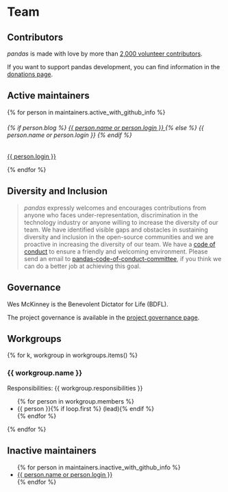 # Team

## Contributors

_pandas_ is made with love by more than [2,000 volunteer contributors](https://github.com/pandas-dev/pandas/graphs/contributors).

If you want to support pandas development, you can find information in the [donations page](../donate.html).

## Active maintainers

<div class="card-group maintainers">
    {% for person in maintainers.active_with_github_info %}
        <div class="card">
            <img class="card-img-top" alt="" src="{{ person.avatar_url }}"/>
            <div class="card-body">
                <h6 class="card-title">
                    {% if person.blog %}
                        <a href="{{ person.blog }}">
                            {{ person.name or person.login }}
                        </a>
                    {% else %}
                        {{ person.name or person.login }}
                    {% endif %}
                </h6>
                <p class="card-text small"><a href="{{ person.html_url }}">{{ person.login }}</a></p>
            </div>
        </div>
    {% endfor %}
</div>

## Diversity and Inclusion

> _pandas_ expressly welcomes and encourages contributions from anyone who faces under-representation, discrimination in the technology industry
> or anyone willing to increase the diversity of our team.
> We have identified visible gaps and obstacles in sustaining diversity and inclusion in the open-source communities and we are proactive in increasing
> the diversity of our team.
> We have a [code of conduct](../community/coc.html) to ensure a friendly and welcoming environment.
> Please send an email to [pandas-code-of-conduct-committee](mailto:pandas-coc@googlegroups.com), if you think we can do a
> better job at achieving this goal.

## Governance

Wes McKinney is the Benevolent Dictator for Life (BDFL).

The project governance is available in the [project governance page](governance.html).

## Workgroups

{% for k, workgroup in workgroups.items() %}

### {{ workgroup.name }}

Responsibilities: {{ workgroup.responsibilities }}

<ul>
    {% for person in workgroup.members %}
        <li>{{ person }}{% if loop.first %} (lead){% endif %}</li>
    {% endfor %}
</ul>

{% endfor %}

## Inactive maintainers

<ul>
    {% for person in maintainers.inactive_with_github_info %}
        <li>
            <a href="{{ person.blog or person.html_url }}">
                {{ person.name or person.login }}
            </a>
        </li>
    {% endfor %}
</ul>
